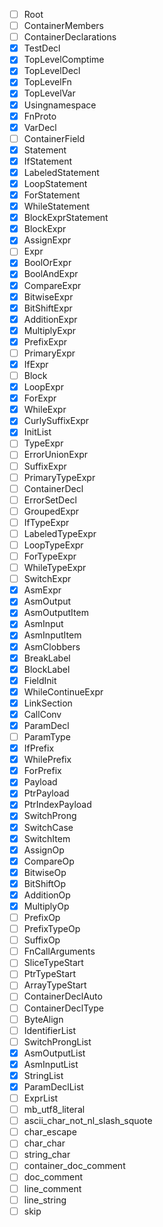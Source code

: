- [ ] Root
- [ ] ContainerMembers
- [ ] ContainerDeclarations
- [x] TestDecl
- [x] TopLevelComptime
- [x] TopLevelDecl
- [x] TopLevelFn
- [x] TopLevelVar
- [x] Usingnamespace
- [x] FnProto
- [x] VarDecl
- [ ] ContainerField
- [x] Statement
- [x] IfStatement
- [x] LabeledStatement
- [x] LoopStatement
- [x] ForStatement
- [x] WhileStatement
- [x] BlockExprStatement
- [x] BlockExpr
- [x] AssignExpr
- [ ] Expr
- [x] BoolOrExpr
- [x] BoolAndExpr
- [x] CompareExpr
- [x] BitwiseExpr
- [x] BitShiftExpr
- [x] AdditionExpr
- [x] MultiplyExpr
- [x] PrefixExpr
- [ ] PrimaryExpr
- [x] IfExpr
- [ ] Block
- [x] LoopExpr
- [x] ForExpr
- [x] WhileExpr
- [x] CurlySuffixExpr
- [x] InitList
- [ ] TypeExpr
- [ ] ErrorUnionExpr
- [ ] SuffixExpr
- [ ] PrimaryTypeExpr
- [ ] ContainerDecl
- [ ] ErrorSetDecl
- [ ] GroupedExpr
- [ ] IfTypeExpr
- [ ] LabeledTypeExpr
- [ ] LoopTypeExpr
- [ ] ForTypeExpr
- [ ] WhileTypeExpr
- [ ] SwitchExpr
- [x] AsmExpr
- [x] AsmOutput
- [x] AsmOutputItem
- [x] AsmInput
- [x] AsmInputItem
- [x] AsmClobbers
- [x] BreakLabel
- [x] BlockLabel
- [x] FieldInit
- [x] WhileContinueExpr
- [x] LinkSection
- [x] CallConv
- [X] ParamDecl
- [ ] ParamType
- [x] IfPrefix
- [x] WhilePrefix
- [x] ForPrefix
- [x] Payload
- [x] PtrPayload
- [x] PtrIndexPayload
- [x] SwitchProng
- [x] SwitchCase
- [x] SwitchItem
- [x] AssignOp
- [x] CompareOp
- [x] BitwiseOp
- [x] BitShiftOp
- [x] AdditionOp
- [x] MultiplyOp
- [ ] PrefixOp
- [ ] PrefixTypeOp
- [ ] SuffixOp
- [ ] FnCallArguments
- [ ] SliceTypeStart
- [ ] PtrTypeStart
- [ ] ArrayTypeStart
- [ ] ContainerDeclAuto
- [ ] ContainerDeclType
- [ ] ByteAlign
- [ ] IdentifierList
- [ ] SwitchProngList
- [x] AsmOutputList
- [x] AsmInputList
- [x] StringList
- [X] ParamDeclList
- [ ] ExprList
- [ ] mb_utf8_literal
- [ ] ascii_char_not_nl_slash_squote
- [ ] char_escape
- [ ] char_char
- [ ] string_char
- [ ] container_doc_comment
- [ ] doc_comment
- [ ] line_comment
- [ ] line_string
- [ ] skip